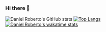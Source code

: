 ### Hi there 👋

![Daniel Roberto's GitHub stats](https://github-readme-stats.vercel.app/api?username=DanielTrybe&show_icons=true&theme=radical)
[![Top Langs](https://github-readme-stats.vercel.app/api/top-langs/?username=DanielTrybe&layout=compact)](https://github.com/anuraghazra/github-readme-stats)
[![Daniel Roberto's wakatime stats](https://github-readme-stats.vercel.app/api/wakatime?username=DanielTrybe&layout=compact)](https://github.com/anuraghazra/github-readme-stats)


<!--
**DanielTrybe/DanielTrybe** is a ✨ _special_ ✨ repository because its `README.md` (this file) appears on your GitHub profile.

Here are some ideas to get you started:

- 🔭 I’m currently working on ...
- 🌱 I’m currently learning ...
- 👯 I’m looking to collaborate on ...
- 🤔 I’m looking for help with ...
- 💬 Ask me about ...
- 📫 How to reach me: ...
- 😄 Pronouns: ...
- ⚡ Fun fact: ...
-->
